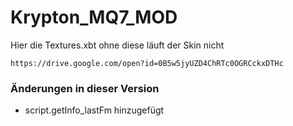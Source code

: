 # Krypton_MQ7_MOD


Hier die Textures.xbt ohne diese läuft der Skin nicht 
```
https://drive.google.com/open?id=0B5w5jyUZD4ChRTc0OGRCckxDTHc
```




### Änderungen in dieser Version

- script.getInfo_lastFm hinzugefügt 
